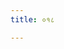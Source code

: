```yaml
---
title: ०१८

---
```

<div class="js_include" url="../vetAla-panchavimshatikA/011/"  newLevelForH1="2" includeTitle="false"> </div>